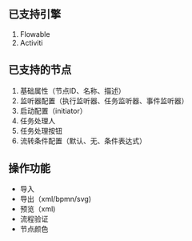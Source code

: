 ## 已支持引擎
1. Flowable
2. Activiti

## 已支持的节点
1. 基础属性（节点ID、名称、描述）
2. 监听器配置（执行监听器、任务监听器、事件监听器）
3. 启动配置（initiator）
4. 任务处理人
5. 任务处理按钮
6. 流转条件配置（默认、无、条件表达式）

## 操作功能
- 导入
- 导出（xml/bpmn/svg)
- 预览（xml)
- 流程验证
- 节点颜色